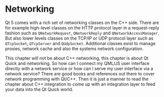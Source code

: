 # Networking

Qt 5 comes with a rich set of networking classes on the C++ side. There are for example high-level classes on the HTTP protocol layer in a request-reply fashion such as `QNetworkRequest`, `QNetworkReply` and `QNetworkAccessManager`. But also lower levels classes on the TCP/IP or UDP protocol layer such as `QTcpSocket`, `QTcpServer` and `QUdpSocket`. Additional classes exist to manage proxies, network cache and also the systems network configuration.

This chapter will not be about C++ networking, this chapter is about Qt Quick and networking. So how can I connect my QML/JS user interface directly with a network service or how can I serve my user interface via a network service? There are good books and references out there to cover network programming with Qt/C++. Then it is just a manner to read the chapter about C++ integration to come up with an integration layer to feed your data into the Qt Quick world.

